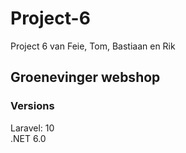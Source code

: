 # Project-6

Project 6 van Feie, Tom, Bastiaan en Rik

## Groenevinger webshop

### Versions

Laravel: 10  
.NET 6.0
